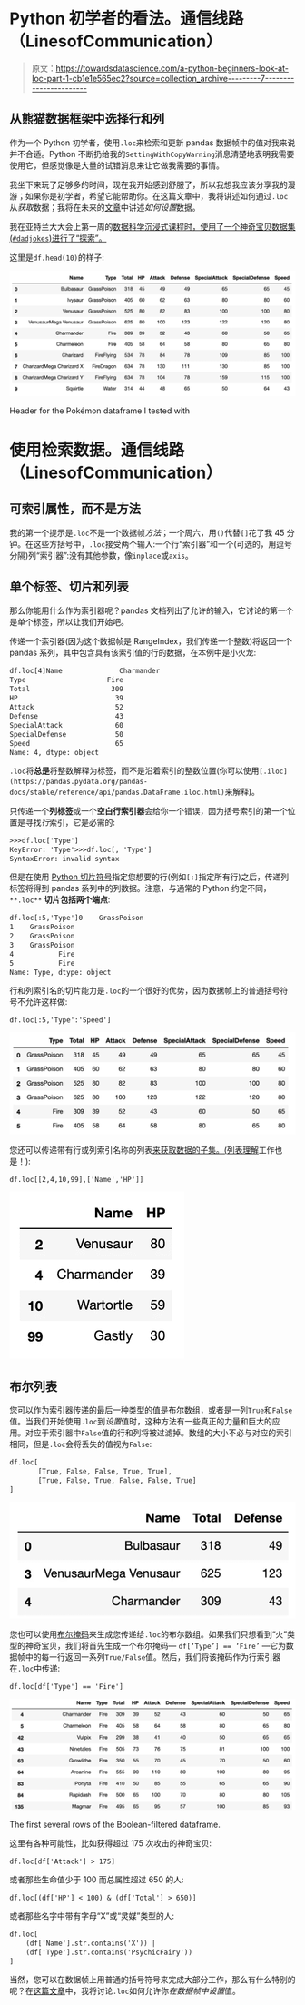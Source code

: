 # Python 初学者的看法。通信线路（LinesofCommunication）

> 原文：<https://towardsdatascience.com/a-python-beginners-look-at-loc-part-1-cb1e1e565ec2?source=collection_archive---------7----------------------->

## 从熊猫数据框架中选择行和列

作为一个 Python 初学者，使用`.loc`来检索和更新 pandas 数据帧中的值对我来说并不合适。Python 不断扔给我的`SettingWithCopyWarning`消息清楚地表明我需要使用它，但感觉像是大量的试错消息来让它做我需要的事情。

我坐下来玩了足够多的时间，现在我开始感到舒服了，所以我想我应该分享我的漫游；如果你是初学者，希望它能帮助你。在这篇文章中，我将讲述如何通过`.loc`从*获取*数据；我将在未来的[文章](https://medium.com/@ljhopkins/a-python-beginners-look-at-loc-part-2-bddef7dfa7f2)中讲述*如何设置*数据。

我在亚特兰大大会上第一周的[数据科学沉浸式课程时，使用了一个神奇宝贝数据集(`#dadjokes`)进行了“探索”。](https://generalassemb.ly/education/data-science-immersive)

这里是`df.head(10)`的样子:

![](img/9f55e345de53d3219c6a8b09b79b4a82.png)

Header for the Pokémon dataframe I tested with

# 使用检索数据。通信线路（LinesofCommunication）

## 可索引属性，而不是方法

我的第一个提示是`.loc`不是一个数据帧*方法*；一个周六，用`()`代替`[]`花了我 45 分钟。在这些方括号中，`.loc`接受两个输入:一个行“索引器”和一个(可选的，用逗号分隔)列“索引器”:没有其他参数，像`inplace`或`axis`。

## 单个标签、切片和列表

那么你能用什么作为索引器呢？pandas 文档列出了允许的输入，它讨论的第一个是单个标签，所以让我们开始吧。

传递一个索引器(因为这个数据帧是 RangeIndex，我们传递一个整数)将返回一个 pandas 系列，其中包含具有该索引值的行的数据，在本例中是小火龙:

```
df.loc[4]Name              Charmander
Type                    Fire
Total                    309
HP                        39
Attack                    52
Defense                   43
SpecialAttack             60
SpecialDefense            50
Speed                     65
Name: 4, dtype: object
```

`.loc`将**总是**将整数解释为标签，而不是沿着索引的整数位置(你可以使用`[.iloc](https://pandas.pydata.org/pandas-docs/stable/reference/api/pandas.DataFrame.iloc.html)`来解释)。

只传递一个**列标签**或一个**空白行索引器**会给你一个错误，因为括号索引的第一个位置是寻找*行*索引，它是必需的:

```
>>>df.loc['Type']
KeyError: 'Type'>>>df.loc[, 'Type']
SyntaxError: invalid syntax
```

但是在使用 [Python 切片符号](https://stackoverflow.com/questions/509211/understanding-slice-notation)指定您想要的行(例如`[:]`指定所有行)之后，传递列标签将得到 pandas 系列中的列数据。注意，与通常的 Python 约定不同，`**.loc**` **切片包括两个端点**:

```
df.loc[:5,'Type']0    GrassPoison
1    GrassPoison
2    GrassPoison
3    GrassPoison
4           Fire
5           Fire
Name: Type, dtype: object
```

行和列索引名的切片能力是`.loc`的一个很好的优势，因为数据帧上的普通括号符号不允许这样做:

```
df.loc[:5,'Type':'Speed']
```

![](img/5fd52042310929075c8aed275dfe96bb.png)

您还可以传递带有行或列索引名称的列表[来获取数据的子集。(](https://www.digitalocean.com/community/tutorials/understanding-lists-in-python-3)[列表理解](https://medium.com/better-programming/list-comprehension-in-python-8895a785550b)工作也是！):

```
df.loc[[2,4,10,99],['Name','HP']]
```

![](img/4987a070a731b4335d66016b78ec5fc5.png)

## 布尔列表

您可以作为索引器传递的最后一种类型的值是布尔数组，或者是一列`True`和`False`值。当我们开始使用`.loc`到*设置*值时，这种方法有一些真正的力量和巨大的应用。对应于索引器中`False`值的行和列将被过滤掉。数组的大小不必与对应的索引相同，但是`.loc`会将丢失的值视为`False`:

```
df.loc[
       [True, False, False, True, True],
       [True, False, True, False, False, True]
]
```

![](img/a135c5f68491b8bbecd9df3f4c432bcc.png)

您也可以使用[布尔掩码](https://jakevdp.github.io/PythonDataScienceHandbook/02.06-boolean-arrays-and-masks.html)来生成您传递给`.loc`的布尔数组。如果我们只想看到“火”类型的神奇宝贝，我们将首先生成一个布尔掩码— `df[‘Type’] == ‘Fire’` —它为数据帧中的每一行返回一系列`True/False`值。然后，我们将该掩码作为行索引器在`.loc`中传递:

```
df.loc[df['Type'] == 'Fire']
```

![](img/7565d12d924ae95a7f74d93e8f6f17f0.png)

The first several rows of the Boolean-filtered dataframe.

这里有各种可能性，比如获得超过 175 次攻击的神奇宝贝:

```
df.loc[df['Attack'] > 175]
```

或者那些生命值少于 100 而总属性超过 650 的人:

```
df.loc[(df['HP'] < 100) & (df['Total'] > 650)]
```

或者那些名字中带有字母“X”或“灵媒”类型的人:

```
df.loc[
    (df['Name'].str.contains('X')) |     
    (df['Type'].str.contains('PsychicFairy'))
]
```

当然，您可以在数据帧上用普通的括号符号来完成大部分工作，那么有什么特别的呢？在[这篇文章](https://medium.com/@ljhopkins/a-python-beginners-look-at-loc-part-2-bddef7dfa7f2)中，我将讨论`.loc`如何允许你*在数据帧中设置*值。